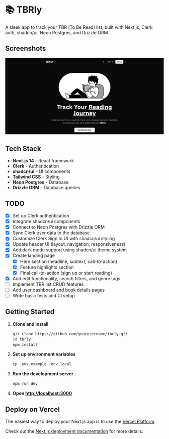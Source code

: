 # 📚 TBRly

A sleek app to track your TBR (To Be Read) list, built with Next.js, Clerk auth, shadcn/ui, Neon Postgres, and Drizzle ORM.

## Screenshots

![Dashboard](./public/images/landing-page.png)

## Tech Stack

- **Next.js 14** - React framework
- **Clerk** - Authentication
- **shadcn/ui** - UI components
- **Tailwind CSS** - Styling
- **Neon Postgres** - Database
- **Drizzle ORM** - Database queries

## TODO

- [x] Set up Clerk authentication
- [x] Integrate shadcn/ui components
- [x] Connect to Neon Postgres with Drizzle ORM
- [x] Sync Clerk user data to the database
- [x] Customize Clerk Sign In UI with shadcn/ui styling
- [x] Update header UI (layout, navigation, responsiveness)
- [x] Add dark mode support using shadcn/ui theme system
- [x] Create landing page
  - [x] Hero section (headline, subtext, call-to-action)
  - [x] Feature highlights section
  - [x] Final call-to-action (sign up or start reading)
- [x] Add edit functionality, search filters, and genre tags
- [ ] Implement TBR list CRUD features
- [ ] Add user dashboard and book details pages
- [ ] Write basic tests and CI setup

## Getting Started

1. **Clone and install**

   ```bash
   git clone https://github.com/yourusername/tbrly.git
   cd tbrly
   npm install
   ```

2. **Set up environment variables**

   ```bash
   cp .env.example .env.local
   ```

3. **Run the development server**

   ```bash
   npm run dev
   ```

4. **Open [http://localhost:3000](http://localhost:3000)**

## Deploy on Vercel

The easiest way to deploy your Next.js app is to use the [Vercel Platform](https://vercel.com/new?utm_medium=default-template&filter=next.js&utm_source=create-next-app&utm_campaign=create-next-app-readme).

Check out the [Next.js deployment documentation](https://nextjs.org/docs/app/building-your-application/deploying) for more details.
